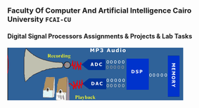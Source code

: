 ### Faculty Of Computer And Artificial Intelligence Cairo University `FCAI-CU`
#### Digital Signal Processors Assignments & Projects & Lab Tasks


![](imgs/dsp.gif)
